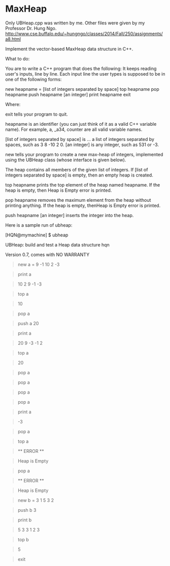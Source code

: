 MaxHeap
=======

Only UBHeap.cpp was written by me. Other files were given by my Professor Dr. Hung Ngo.
http://www.cse.buffalo.edu/~hungngo/classes/2014/Fall/250/assignments/a8.html

Implement the vector-based MaxHeap data structure in C++.

What to do:

You are to write a C++ program that does the following:
It keeps reading user's inputs, line by line. Each input line the user types is supposed to be in one of the following forms:

 new heapname = [list of integers separated by space]
 top heapname
 pop heapname
 push heapname [an integer]
 print heapname
 exit

Where:

exit tells your program to quit.

heapname is an identifier (you can just think of it as a valid C++ variable name). For example, a, _a34, counter are all valid 
variable names.

[list of integers separated by space] is ... a list of integers separated by spaces, such as 3 8 -10 2 0.
[an integer] is any integer, such as 531 or -3.

new tells your program to create a new max-heap of integers, implemented using the UBHeap class (whose interface is given below).

The heap contains all members of the given list of integers. If [list of integers separated by space] is empty, then an empty 
heap is created.

top heapname prints the top element of the heap named heapname. If the heap is empty, then Heap is Empty error is printed.

pop heapname removes the maximum element from the heap without printing anything. If the heap is empty, thenHeap is Empty error
is printed.

push heapname [an integer] inserts the integer into the heap.

Here is a sample run of ubheap:

[HQN@mymachine] $ ubheap

UBHeap: build and test a Heap data structure
hqn

Version 0.7, comes with NO WARRANTY

> new a = 9 -1 10 2 -3

> print a

> 10 2 9 -1 -3 

> top a

> 10

> pop a

> push a 20

> print a

> 20 9 -3 -1 2 

> top a

> 20

> pop a

> pop a

> pop a

> pop a

> print a

> -3 

> pop a

> top a

> ** ERROR **

> Heap is Empty

> pop a

> ** ERROR **

> Heap is Empty

> new b = 3 1 5 3 2

> push b 3

> print b

> 5 3 3 1 2 3

> top b

> 5

> exit
